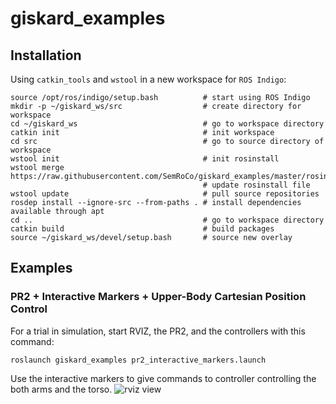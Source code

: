 # giskard_examples

## Installation
Using ```catkin_tools``` and ```wstool``` in a new workspace for ```ROS Indigo```:
```
source /opt/ros/indigo/setup.bash          # start using ROS Indigo
mkdir -p ~/giskard_ws/src                  # create directory for workspace
cd ~/giskard_ws                            # go to workspace directory
catkin init                                # init workspace
cd src                                     # go to source directory of workspace
wstool init                                # init rosinstall
wstool merge https://raw.githubusercontent.com/SemRoCo/giskard_examples/master/rosinstall/catkin.rosinstall
                                           # update rosinstall file
wstool update                              # pull source repositories
rosdep install --ignore-src --from-paths . # install dependencies available through apt
cd ..                                      # go to workspace directory
catkin build                               # build packages
source ~/giskard_ws/devel/setup.bash       # source new overlay
```
## Examples
### PR2 + Interactive Markers + Upper-Body Cartesian Position Control

For a trial in simulation, start RVIZ, the PR2, and the controllers with this command:
```
roslaunch giskard_examples pr2_interactive_markers.launch
```

Use the interactive markers to give commands to controller controlling the both arms and the torso.
![rviz view](https://raw.githubusercontent.com/airballking/giskard_examples/master/docs/pr2_interactive_markers.png)
